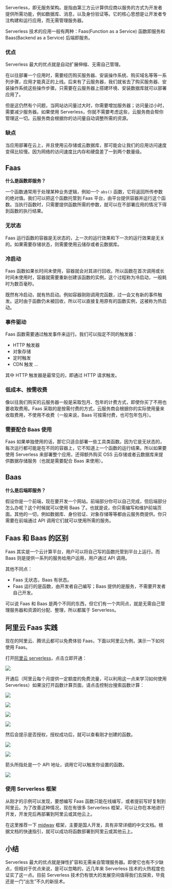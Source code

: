 Serverless，即无服务架构。是指由第三方云计算供应商以服务的方式为开发者提供所需功能，例如数据库、消息，以及身份验证等。它的核心思想是让开发者专注构建和运行应用，而无需管理服务器。

Serverless 技术的应用一般有两种：Faas(Function as a Service) 函数即服务和 Baas(Backend as a Service) 后端即服务。

### 优点
Serverless 最大的优点就是自动扩展伸缩、无需自己管理。

在以往部署一个应用时，需要经历购买服务器、安装操作系统、购买域名等等一系列步骤，应用才能真正的上线。后来有了云服务器，我们就省去了购买服务器、安装操作系统这些操作步骤。只需要在云服务器上搭建环境、安装数据库就可以部署应用了。

但是这仍然有个问题，当网站访问量过大时，你需要增加服务器；访问量过小时，需要减少服务器。如果使用 Serverless，你就不需要考虑这些，云服务商会帮你管理这一切。云服务商会根据你的访问量自动调整所需的资源。

### 缺点
当应用部署在云上，并且使用云存储或云数据库，那可能会让我们的应用访问速度变得比较慢。因为网络的访问速度比内存和硬盘差了一到两个数量级。
## Faas
**什么是函数即服务？**

一个函数通常用于处理某种业务逻辑，例如一个 `abs()` 函数，它将返回所传参数的绝对值。我们可以把这个函数托管到 Faas 平台，由平台提供容器并运行这个函数。当执行函数时，只需要提供函数所需的参数，就可以在不部署应用的情况下得到函数的执行结果。

### 无状态
Faas 运行函数的容器是无状态的，上一次的运行效果和下一次的运行效果是无关的。如果需要存储状态，则需要使用云储存或者云数据库。

### 冷启动
Faas 函数如果长时间未使用，容器就会对其进行回收。所以函数在首次调用或长时间未使用时，容器就需要重新创建该函数的实例，这个过程称为冷启动，一般耗时为数百毫秒。

既然有冷启动，就有热启动。例如容器刚刚调用完函数，过一会又有新的事件触发。这时由于函数仍未被回收，所以可以直接复用原有的函数实例，这被称为热启动。

### 事件驱动
Faas 函数需要通过触发事件来运行。我们可以指定不同的触发器：
* HTTP 触发器
* 对象存储
* 定时触发
* CDN 触发
...

其中 HTTP 触发器是最常见的，即通过 HTTP 请求触发。
### 低成本、按需收费
像以往我们购买的云服务器一般是采取包月、包年的计费方式，即使你买了不用也要收取费用。Faas 采取的是按需付费的方式，云服务商会根据你的实际使用量来收取费用，不使用不收费（一般来说，Baas 可按需付费，也可包年包月）。

### 需要配合 Baas 使用
Faas 如果单独使用的话，那它只适合部署一些工具类函数。因为它是无状态的，每次运行都可能是在不同的容器上，它不知道上一个函数的运行结果。所以如果要使用 Serverless 来部署整个应用，还得额外购买 OSS 云存储或者云数据库来提供数据存储服务（也就是需要配合 Baas 来使用）。

## Baas
**什么是后端即服务？**

假设你是一个前端，现在要开发一个网站。前端部分你可以自己完成，但后端部分怎么办呢？这个时候就可以使用 Baas 了。也就是说，你只需编写和维护前端页面。其他的一切，例如数据库、身份验证、对象存储等等都由云服务商提供。你只需要在前端通过 API 调用它们就可以使用所需的服务。

## Faas 和 Baas 的区别
Faas 其实是一个云计算平台，用户可以将自己写的函数托管到平台上运行。而 Baas 则是提供一系列的服务给用户运用，用户通过 API 调用。

其他不同点：
* Faas 无状态，Baas 有状态。
* Faas 运行的是函数，由开发者自己编写；Baas 提供的是服务，不需要开发者自己开发。

可以说 Faas 和 Baas 是两个不同的东西，但它们有一个共同点，就是无需自己管理服务器和资源的分配、整理，所以都属于 Serverless。

## 阿里云 Faas 实践
现在的阿里云、腾讯云都可以免费体验 Faas，下面以阿里云为例，演示一下如何使用 Faas。

打开[阿里云 serverless](https://serverless.aliyun.com/)，点击立即开通：

![](https://img-blog.csdnimg.cn/img_convert/d1aaabe7075ee3468cbf67d3aaabda8f.png)

开通后（阿里云每个月提供一定额度的免费流量，可以利用这一点来学习如何使用 Serverless）如果没打开函数计算页面，请点击控制台搜索函数计算：

![](https://img-blog.csdnimg.cn/img_convert/9efa98549c7c37aa48802390f89c4264.png)

![](https://img-blog.csdnimg.cn/img_convert/adfa00893014ad1dea59e1c7b998c405.png)

![](https://img-blog.csdnimg.cn/img_convert/74d31ca125615c70a0da1799067c31c0.png)

![](https://img-blog.csdnimg.cn/img_convert/1280613ff1f88b069577f63b081eb5b6.png)

然后会提示是否授权，授权成功后，就可以查看刚才创建的函数。

![](https://img-blog.csdnimg.cn/img_convert/e36f3cd9cb0a521d4b0b993b5c8026fd.png)

![](https://img-blog.csdnimg.cn/img_convert/ff48dda427a953153d1afd1831f8f121.png)

箭头所指处是一个 API 地址，调用它可以触发你设置的函数。

![](https://img-blog.csdnimg.cn/img_convert/c9fb036b0de66c9b886bb686f9f29722.png)
### 使用 Serverless 框架
从刚才的示例可以发现，要想编写 Faas 函数只能在线编写，或者提前写好复制到阿里云。为了改善这种情况，现在有很多 Serverless 框架，可以让你在本地进行开发，开发完后再部署到阿里云或其他云上。

在这里推荐一下 [midway](https://github.com/midwayjs/midway) 框架，主要是国人开发，具有非常详细的中文文档。根据文档的快速指引，就可以成功将函数部署到阿里云或其他云上。

## 小结
Serverless 最大的优点就是弹性扩容和无需亲自管理服务器。即使它也有不少缺点，但相对于优点来说，是可以忽略的，近几年来 Serverless 技术的火热程度也证实了这一点。目前 Serverless 技术仍有很大的发展空间值得我们去探索，毕竟还是一门“出生”不久的新技术。
